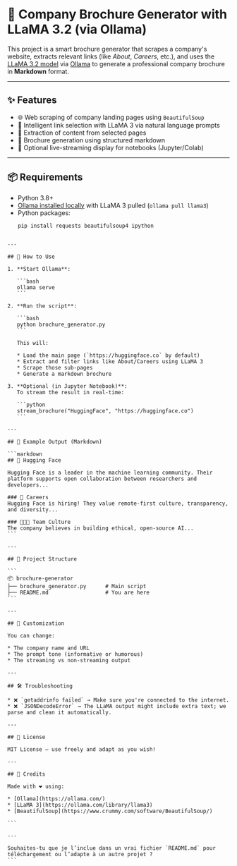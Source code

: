 
# 🧠 Company Brochure Generator with LLaMA 3.2 (via Ollama)

This project is a smart brochure generator that scrapes a company's website, extracts relevant links (like *About*, *Careers*, etc.), and uses the [LLaMA 3.2 model](https://ollama.com/library/llama3) via [Ollama](https://ollama.com/) to generate a professional company brochure in **Markdown** format.

---

## ✨ Features

- 🌐 Web scraping of company landing pages using `BeautifulSoup`
- 🔗 Intelligent link selection with LLaMA 3 via natural language prompts
- 🧾 Extraction of content from selected pages
- 📝 Brochure generation using structured markdown
- 🔄 Optional live-streaming display for notebooks (Jupyter/Colab)

---

## 📦 Requirements

- Python 3.8+
- [Ollama installed locally](https://ollama.com/download) with LLaMA 3 pulled (`ollama pull llama3`)
- Python packages:
  ```bash
  pip install requests beautifulsoup4 ipython
````

---

## 🚀 How to Use

1. **Start Ollama**:

   ```bash
   ollama serve
   ```

2. **Run the script**:

   ```bash
   python brochure_generator.py
   ```

   This will:

   * Load the main page (`https://huggingface.co` by default)
   * Extract and filter links like About/Careers using LLaMA 3
   * Scrape those sub-pages
   * Generate a markdown brochure

3. **Optional (in Jupyter Notebook)**:
   To stream the result in real-time:

   ```python
   stream_brochure("HuggingFace", "https://huggingface.co")
   ```

---

## 🧠 Example Output (Markdown)

```markdown
## 🤗 Hugging Face

Hugging Face is a leader in the machine learning community. Their platform supports open collaboration between researchers and developers...

### 💼 Careers
Hugging Face is hiring! They value remote-first culture, transparency, and diversity...

### 🧑‍🤝‍🧑 Team Culture
The company believes in building ethical, open-source AI...
```

---

## 📁 Project Structure

```
📦 brochure-generator
├── brochure_generator.py      # Main script
├── README.md                  # You are here
```

---

## 🔧 Customization

You can change:

* The company name and URL
* The prompt tone (informative or humorous)
* The streaming vs non-streaming output

---

## 🛠️ Troubleshooting

* ❌ `getaddrinfo failed` → Make sure you're connected to the internet.
* ❌ `JSONDecodeError` → The LLaMA output might include extra text; we parse and clean it automatically.

---

## 📄 License

MIT License – use freely and adapt as you wish!

---

## 🤝 Credits

Made with ❤️ using:

* [Ollama](https://ollama.com/)
* [LLaMA 3](https://ollama.com/library/llama3)
* [BeautifulSoup](https://www.crummy.com/software/BeautifulSoup/)

```

---

Souhaites-tu que je l’inclue dans un vrai fichier `README.md` pour téléchargement ou l’adapte à un autre projet ?
```
